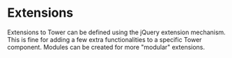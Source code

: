 # Extensions

Extensions to Tower can be defined using the jQuery extension mechanism. This is fine for adding a few extra functionalities to a specific Tower component. Modules can be created for more "modular" extensions.